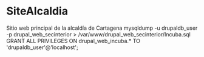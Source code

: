 # SiteAlcaldia
Sitio web principal de la alcaldía de Cartagena
mysqldump -u drupaldb_user -p drupal_web_secinterior > /var/www/drupal_web_secinterior/Incuba.sql 
GRANT ALL PRIVILEGES ON drupal_web_incuba.* TO 'drupaldb_user'@'localhost';
